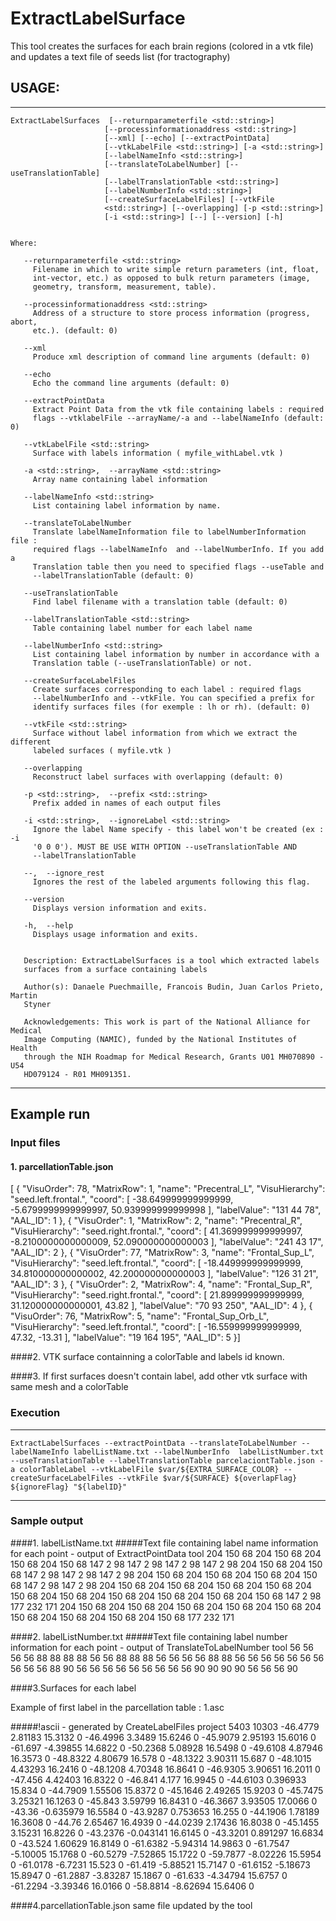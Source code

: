 
# ExtractLabelSurface

This tool creates the surfaces for each brain regions (colored in a vtk file) and updates a text file of seeds list (for tractography)

## USAGE: 

----
	ExtractLabelSurfaces  [--returnparameterfile <std::string>]
                         [--processinformationaddress <std::string>]
                         [--xml] [--echo] [--extractPointData]
                         [--vtkLabelFile <std::string>] [-a <std::string>]
                         [--labelNameInfo <std::string>]
                         [--translateToLabelNumber] [--useTranslationTable]
                         [--labelTranslationTable <std::string>]
                         [--labelNumberInfo <std::string>]
                         [--createSurfaceLabelFiles] [--vtkFile
                         <std::string>] [--overlapping] [-p <std::string>]
                         [-i <std::string>] [--] [--version] [-h]


	Where: 

	   --returnparameterfile <std::string>
	     Filename in which to write simple return parameters (int, float,
	     int-vector, etc.) as opposed to bulk return parameters (image,
	     geometry, transform, measurement, table).

	   --processinformationaddress <std::string>
	     Address of a structure to store process information (progress, abort,
	     etc.). (default: 0)

	   --xml
	     Produce xml description of command line arguments (default: 0)

	   --echo
	     Echo the command line arguments (default: 0)

	   --extractPointData
	     Extract Point Data from the vtk file containing labels : required
	     flags --vtklabelFile --arrayName/-a and --labelNameInfo (default: 0)

	   --vtkLabelFile <std::string>
	     Surface with labels information ( myfile_withLabel.vtk )

	   -a <std::string>,  --arrayName <std::string>
	     Array name containing label information

	   --labelNameInfo <std::string>
	     List containing label information by name.

	   --translateToLabelNumber
	     Translate labelNameInformation file to labelNumberInformation file :
	     required flags --labelNameInfo  and --labelNumberInfo. If you add a
	     Translation table then you need to specified flags --useTable and
	     --labelTranslationTable (default: 0)

	   --useTranslationTable
	     Find label filename with a translation table (default: 0)

	   --labelTranslationTable <std::string>
	     Table containing label number for each label name

	   --labelNumberInfo <std::string>
	     List containing label information by number in accordance with a
	     Translation table (--useTranslationTable) or not.

	   --createSurfaceLabelFiles
	     Create surfaces corresponding to each label : required flags
	     --labelNumberInfo and --vtkFile. You can specified a prefix for
	     identify surfaces files (for exemple : lh or rh). (default: 0)

	   --vtkFile <std::string>
	     Surface without label information from which we extract the different
	     labeled surfaces ( myfile.vtk )

	   --overlapping
	     Reconstruct label surfaces with overlapping (default: 0)

	   -p <std::string>,  --prefix <std::string>
	     Prefix added in names of each output files

	   -i <std::string>,  --ignoreLabel <std::string>
	     Ignore the label Name specify - this label won't be created (ex : -i
	     '0 0 0'). MUST BE USE WITH OPTION --useTranslationTable AND
	     --labelTranslationTable

	   --,  --ignore_rest
	     Ignores the rest of the labeled arguments following this flag.

	   --version
	     Displays version information and exits.

	   -h,  --help
	     Displays usage information and exits.


	   Description: ExtractLabelSurfaces is a tool which extracted labels
	   surfaces from a surface containing labels

	   Author(s): Danaele Puechmaille, Francois Budin, Juan Carlos Prieto, Martin
	   Styner

	   Acknowledgements: This work is part of the National Alliance for Medical
	   Image Computing (NAMIC), funded by the National Institutes of Health
	   through the NIH Roadmap for Medical Research, Grants U01 MH070890 - U54
	   HD079124 - R01 MH091351.
----

## Example run

### Input files

#### 1. parcellationTable.json 
[
  {
    "VisuOrder": 78, 
    "MatrixRow": 1, 
    "name": "Precentral_L", 
    "VisuHierarchy": "seed.left.frontal.", 
    "coord": [
      -38.649999999999999, 
      -5.6799999999999997, 
      50.939999999999998
    ], 
    "labelValue": "131 44 78", 
    "AAL_ID": 1
  }, 
  {
    "VisuOrder": 1, 
    "MatrixRow": 2, 
    "name": "Precentral_R", 
    "VisuHierarchy": "seed.right.frontal.", 
    "coord": [
      41.369999999999997, 
      -8.2100000000000009, 
      52.090000000000003
    ], 
    "labelValue": "241 43 17", 
    "AAL_ID": 2
  }, 
  {
    "VisuOrder": 77, 
    "MatrixRow": 3, 
    "name": "Frontal_Sup_L", 
    "VisuHierarchy": "seed.left.frontal.", 
    "coord": [
      -18.449999999999999, 
      34.810000000000002, 
      42.200000000000003
    ], 
    "labelValue": "126 31 21", 
    "AAL_ID": 3
  }, 
  {
    "VisuOrder": 2, 
    "MatrixRow": 4, 
    "name": "Frontal_Sup_R", 
    "VisuHierarchy": "seed.right.frontal.", 
    "coord": [
      21.899999999999999, 
      31.120000000000001, 
      43.82
    ], 
    "labelValue": "70 93 250", 
    "AAL_ID": 4
  }, 
  {
    "VisuOrder": 76, 
    "MatrixRow": 5, 
    "name": "Frontal_Sup_Orb_L", 
    "VisuHierarchy": "seed.left.frontal.", 
    "coord": [
      -16.559999999999999, 
      47.32, 
      -13.31
    ], 
    "labelValue": "19 164 195", 
    "AAL_ID": 5
  }]

####2. VTK surface containning a colorTable and labels id known.

####3. If first surfaces doesn't contain label, add other vtk surface with same mesh and a colorTable


### Execution
----
	ExtractLabelSurfaces --extractPointData --translateToLabelNumber --labelNameInfo labelListName.txt --labelNumberInfo  labelListNumber.txt --useTranslationTable --labelTranslationTable parcelaciontTable.json -a colorTableLabel --vtkLabelFile $var/${EXTRA_SURFACE_COLOR} --createSurfaceLabelFiles --vtkFile $var/${SURFACE} ${overlapFlag} ${ignoreFlag} "${labelID}" 
----

### Sample output

####1. labelListName.txt
#####Text file containing label name information for each point - output of ExtractPointData tool 
204 150 68
204 150 68
204 150 68
204 150 68
147 2 98
147 2 98
147 2 98
147 2 98
204 150 68
204 150 68
147 2 98
147 2 98
147 2 98
204 150 68
204 150 68
204 150 68
204 150 68
147 2 98
147 2 98
204 150 68
204 150 68
204 150 68
204 150 68
204 150 68
204 150 68
204 150 68
204 150 68
204 150 68
204 150 68
147 2 98
177 232 171
204 150 68
204 150 68
204 150 68
204 150 68
204 150 68
204 150 68
204 150 68
204 150 68
204 150 68
177 232 171

####2. labelListNumber.txt
#####Text file containing label number information for each point - output of TranslateToLabelNumber tool 
56
56
56
56
88
88
88
88
56
56
88
88
88
56
56
56
56
88
88
56
56
56
56
56
56
56
56
56
56
88
90
56
56
56
56
56
56
56
56
56
90
90
90
90
56
56
56
90

####3.Surfaces for each label

Example of first label in the parcellation table : 
1.asc

#####!ascii - generated by CreateLabelFiles project 
5403 10303
-46.4779 2.81183 15.3132 0
-46.4996 3.3489 15.6246 0
-45.9079 2.95193 15.6016 0
-61.697 -4.39855 14.6822 0
-50.2368 5.08928 16.5498 0
-49.6108 4.87946 16.3573 0
-48.8322 4.80679 16.578 0
-48.1322 3.90311 15.687 0
-48.1015 4.43293 16.2416 0
-48.1208 4.70348 16.8641 0
-46.9305 3.90651 16.2011 0
-47.456 4.42403 16.8322 0
-46.841 4.177 16.9945 0
-44.6103 0.396933 15.834 0
-44.7909 1.55506 15.8372 0
-45.1646 2.49265 15.9203 0
-45.7475 3.25321 16.1263 0
-45.843 3.59799 16.8431 0
-46.3667 3.93505 17.0066 0
-43.36 -0.635979 16.5584 0
-43.9287 0.753653 16.255 0
-44.1906 1.78189 16.3608 0
-44.76 2.65467 16.4939 0
-44.0239 2.17436 16.8038 0
-45.1455 3.15231 16.8226 0
-43.2376 -0.043141 16.6145 0
-43.3201 0.891297 16.6834 0
-43.524 1.60629 16.8149 0
-61.6382 -5.94314 14.9863 0
-61.7547 -5.10005 15.1768 0
-60.5279 -7.52865 15.1722 0
-59.7877 -8.02226 15.5954 0
-61.0178 -6.7231 15.523 0
-61.419 -5.88521 15.7147 0
-61.6152 -5.18673 15.8947 0
-61.2887 -3.83287 15.1867 0
-61.633 -4.34794 15.6757 0
-61.2294 -3.39346 16.0166 0
-58.8814 -8.62694 15.6406 0


####4.parcellationTable.json same file updated by the tool
